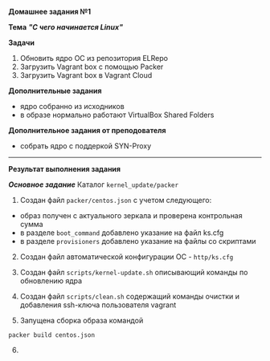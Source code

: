 **Домашнее задания №1**

**Тема** ***"С чего начинается Linux"***

**Задачи**
1. Обновить ядро ОС из репозитория ELRepo
2. Загрузить Vagrant box с помощью Packer
3. Загрузить Vagrant box в Vagrant Cloud

**Дополнительные задания**
- ядро собранно из исходников
- в образе нормально работают VirtualBox Shared Folders

**Дополнительное задания от преподователя** 
- собрать ядро с поддеркой SYN-Proxy 
--- 
**Результат выполнения задания** 

***Основное задание***
Каталог `kernel_update/packer`

1. Создан файл `packer/centos.json` с учетом следующего: 
- образ получен с актуального зеркала и проверена контрольная сумма 
- в разделе `boot_command` добавлено указание на файл ks.cfg
- в разделе `provisioners` добавлено указание на файлы со скриптами
     
2. Создан файл автоматической конфигурации ОС - `http/ks.cfg`

3. Создан файл `scripts/kernel-update.sh` описывающий команды по обновлению ядра

4. Создан файл `scripts/clean.sh` содержащий команды очистки и добавления ssh-ключа пользователя vagrant

5. Запущена сборка образа командой
```
packer build centos.json
```
6. 
